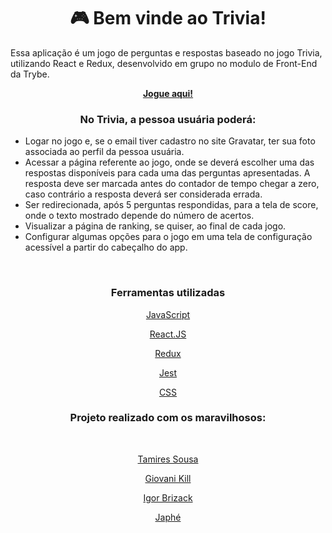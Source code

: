 
<div align="center">
   <h1> 🎮 Bem vinde ao Trivia!</h1>
   </div>
    <p> Essa aplicação é um jogo de perguntas e respostas baseado no jogo Trivia, utilizando React e Redux, desenvolvido em grupo no modulo de Front-End da Trybe.</p>
   <p align="center"> <a href="https://trivia-six-rust.vercel.app/"><strong>Jogue aqui!</strong></a></p>
    <div> 
    <h3 align="center" >No Trivia, a pessoa usuária poderá:</h3>
    <ul>
    <li>Logar no jogo e, se o email tiver cadastro no site Gravatar, ter sua foto associada ao perfil da pessoa usuária.</li>
    <li>Acessar a página referente ao jogo, onde se deverá escolher uma das respostas disponíveis para cada uma das perguntas apresentadas. A resposta deve ser marcada antes do contador de tempo chegar a zero, caso contrário a resposta deverá ser considerada errada.</li>
   <li>Ser redirecionada, após 5 perguntas respondidas, para a tela de score, onde o texto mostrado depende do número de acertos.</li>
   <li>Visualizar a página de ranking, se quiser, ao final de cada jogo.</li>
   <li>Configurar algumas opções para o jogo em uma tela de configuração acessível a partir do cabeçalho do app.</li>
</ul>
<br>
  </div>

<h3  align="center"> Ferramentas utilizadas</h3>
  <p align="center"> <a href="https://www.javascript.com/">JavaScript</a></p>
   <p align="center"> <a href="https://pt-br.reactjs.org/">React.JS</a></p>
    <p align="center"> <a href="https://redux.js.org/">Redux</a></p>
     <p align="center"> <a href="https://jestjs.io/pt-BR/">Jest</a></p>
     <p align="center"> <a href="https://www.w3.org/Style/CSS/#specs">CSS</a></p>


<div align="center">
<h3>Projeto realizado com os maravilhosos:</h3><br>
  <p align="center"> <a href="https://github.com/tamireshc">Tamires Sousa</a></p>
   <p align="center"> <a href="https://github.com/GiovaniKill">Giovani Kill</a></p>
    <p align="center"> <a href="https://github.com/IgorBrizack">Igor Brizack</a></p>
     <p align="center"> <a href=https://github.com/cafe51">Japhé </a></p>
</div>
